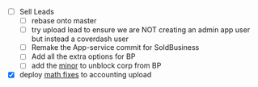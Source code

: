 - [ ] Sell Leads
	- [ ] rebase onto master
	- [ ] try upload lead to ensure we are NOT creating an admin app user but instead a coverdash user
	- [ ] Remake the App-service commit for SoldBusiness
	- [ ] Add all the extra options for BP
	- [ ] add the [minor](https://linear.app/coverdash/issue/WEB-2655/support-scorps-for-bp) to unblock corp from BP
- [x] deploy [math fixes](https://linear.app/coverdash/issue/WEB-2681/fix-math-in-accountingupload) to accounting upload
